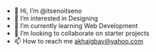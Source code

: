 - 👋 Hi, I’m @itsenoitseno
- 👀 I’m interested in Designing
- 🌱 I’m currently learning Web Development
- 💞️ I’m looking to collaborate on starter projects
- 📫 How to reach me akhaigbav@yahoo.com

<!---
itsenoitseno/itsenoitseno is a ✨ special ✨ repository because its `README.md` (this file) appears on your GitHub profile.
You can click the Preview link to take a look at your changes.
--->
